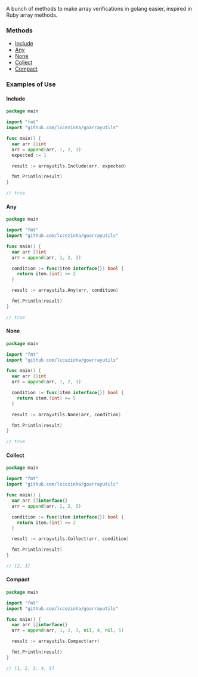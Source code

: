 A bunch of methods to make array verifications in golang easier, inspired in Ruby array methods.

### Methods

  - [Include](#include)
  - [Any](#any)
  - [None](#none)
  - [Collect](#collect)
  - [Compact](#compact)

### Examples of Use

#### Include

```go
package main

import "fmt"
import "github.com/lccezinha/goarrayutils"

func main() {
  var arr []int
  arr = append(arr, 1, 2, 3)
  expected := 1

  result := arrayutils.Include(arr, expected)

  fmt.Println(result)
}

// true
```

#### Any

```go
package main

import "fmt"
import "github.com/lccezinha/goarrayutils"

func main() {
  var arr []int
  arr = append(arr, 1, 2, 3)

  condition := func(item interface{}) bool {
    return item.(int) >= 2
  }

  result := arrayutils.Any(arr, condition)

  fmt.Println(result)
}

// true
```

#### None

```go
package main

import "fmt"
import "github.com/lccezinha/goarrayutils"

func main() {
  var arr []int
  arr = append(arr, 1, 2, 3)

  condition := func(item interface{}) bool {
    return item.(int) >= 5
  }

  result := arrayutils.None(arr, condition)

  fmt.Println(result)
}

// true
```

#### Collect

```go
package main

import "fmt"
import "github.com/lccezinha/goarrayutils"

func main() {
  var arr []interface{}
  arr = append(arr, 1, 2, 3)

  condition := func(item interface{}) bool {
    return item.(int) >= 2
  }

  result := arrayutils.Collect(arr, condition)

  fmt.Println(result)
}

// [2, 3]
```

#### Compact

```go
package main

import "fmt"
import "github.com/lccezinha/goarrayutils"

func main() {
  var arr []interface{}
  arr = append(arr, 1, 2, 3, nil, 4, nil, 5)

  result := arrayutils.Compact(arr)

  fmt.Println(result)
}

// [1, 2, 3, 4, 5]
```